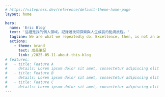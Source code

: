```yaml
---
# https://vitepress.dev/reference/default-theme-home-page
layout: home

hero:
  name: 'Eric Blog'
  text: '這裡是我的個人領域，記錄著技術探索與人生成長的點滴旅程。'
  tagline: We are what we repeatedly do. Excellence, then, is not an act but a habit.
  actions:
    - theme: brand
      text: 成長筆記
      link: /2025-05-11-about-this-blog
# features:
#   - title: Feature A
#     details: Lorem ipsum dolor sit amet, consectetur adipiscing elit
#   - title: Feature B
#     details: Lorem ipsum dolor sit amet, consectetur adipiscing elit
#   - title: Feature C
#     details: Lorem ipsum dolor sit amet, consectetur adipiscing elit
---
```


